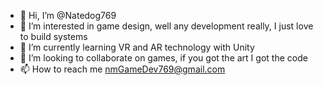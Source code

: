 - 👋 Hi, I’m @Natedog769
- 👀 I’m interested in game design, well any development really, I just love to build systems
- 🌱 I’m currently learning VR and AR technology with Unity
- 💞️ I’m looking to collaborate on games, if you got the art I got the code
- 📫 How to reach me nmGameDev769@gmail.com


